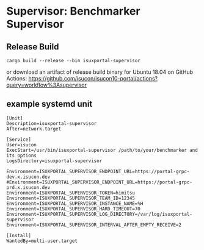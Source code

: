 # Supervisor: Benchmarker Supervisor

## Release Build

```
cargo build --release --bin isuxportal-supervisor
```

or download an artifact of release build binary for Ubuntu 18.04 on GitHub Actions: https://github.com/isucon/isucon10-portal/actions?query=workflow%3Asupervisor

## example systemd unit

```systemd
[Unit]
Description=isuxportal-supervisor
After=network.target

[Service]
User=isucon
ExecStart=/usr/bin/isuxportal-supervisor /path/to/your/benchmarker and its options
LogsDirectory=isuxportal-supervisor

Environment=ISUXPORTAL_SUPERVISOR_ENDPOINT_URL=https://portal-grpc-dev.x.isucon.dev
#Environment=ISUXPORTAL_SUPERVISOR_ENDPOINT_URL=https://portal-grpc-prd.x.isucon.dev
Environment=ISUXPORTAL_SUPERVISOR_TOKEN=himitsu
Environment=ISUXPORTAL_SUPERVISOR_TEAM_ID=12345
Environment=ISUXPORTAL_SUPERVISOR_INSTANCE_NAME=%H
Environment=ISUXPORTAL_SUPERVISOR_HARD_TIMEOUT=70
Environment=ISUXPORTAL_SUPERVISOR_LOG_DIRECTORY=/var/log/isuxportal-supervisor
Environment=ISUXPORTAL_SUPERVISOR_INTERVAL_AFTER_EMPTY_RECEIVE=2

[Install]
WantedBy=multi-user.target
```


